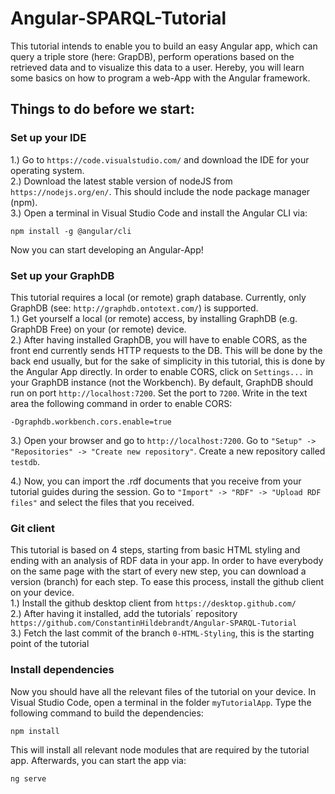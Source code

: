 # Angular-SPARQL-Tutorial
This tutorial intends to enable you to build an easy Angular app, which can query a triple store (here: GrapDB), perform operations based on the retrieved data and to visualize this data to a user. Hereby, you will learn some basics on how to program a web-App with the Angular framework.

## Things to do before we start:

### Set up your IDE
1.) Go to `https://code.visualstudio.com/` and download the IDE for your operating system. <br>
2.) Download the latest stable version of nodeJS from `https://nodejs.org/en/`. This should include the node package manager (npm). <br>
3.) Open a terminal in Visual Studio Code and install the Angular CLI via:
```
npm install -g @angular/cli
```
Now you can start developing an Angular-App!

### Set up your GraphDB

This tutorial requires a local (or remote) graph database. Currently, only GraphDB (see: `http://graphdb.ontotext.com/`) is supported. <br>
1.) Get yourself a local (or remote) access, by installing GraphDB (e.g. GraphDB Free) on your (or remote) device. <br>
2.) After having installed GraphDB, you will have to enable CORS, as the front end currently sends HTTP requests to the DB. This will be done by the back end usually, but for the sake of simplicity in this tutorial, this is done by the Angular App directly. In order to enable CORS, click on `Settings...` in your GraphDB instance (not the Workbench). By default, GraphDB should run on port `http://localhost:7200`. Set the port to `7200`. Write in the text area the following command in order to enable CORS:
```
-Dgraphdb.workbench.cors.enable=true
```
3.) Open your browser and go to `http://localhost:7200`. Go to `"Setup" -> "Repositories" -> "Create new repository"`. Create a new repository called `testdb`. <br>

4.) Now, you can import the .rdf documents that you receive from your tutorial guides during the session. Go to `"Import" -> "RDF" -> "Upload RDF files"` and select the files that you received.

### Git client

This tutorial is based on 4 steps, starting from basic HTML styling and ending with an analysis of RDF data in your app. In order to have everybody on the same page with the start of every new step, you can download a version (branch) for each step. To ease this process, install the github client on your device.<br>
1.) Install the github desktop client from `https://desktop.github.com/`<br>
2.) After having it installed, add the tutorials´ repository `https://github.com/ConstantinHildebrandt/Angular-SPARQL-Tutorial`<br>
3.) Fetch the last commit of the branch `0-HTML-Styling`, this is the starting point of the tutorial

### Install dependencies

Now you should have all the relevant files of the tutorial on your device. In Visual Studio Code, open a terminal in the folder `myTutorialApp`. Type the following command to build the dependencies:
```
npm install
```
This will install all relevant node modules that are required by the tutorial app. Afterwards, you can start the app via:
```
ng serve
```
